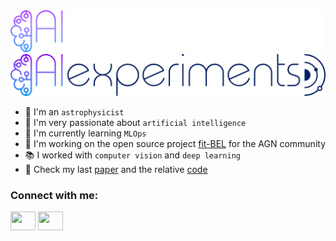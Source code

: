 

<img src="images/icons/dark_theme.svg#gh-dark-mode-only" alt="">
<img src="images/icons/light_theme.svg#gh-light-mode-only" alt="">


- :stars: I'm an ```astrophysicist```
- :brain: I'm very passionate about ```artificial intelligence```
- :seedling: I'm currently learning ```MLOps```
- :construction_worker: I'm working on the open source project [fit-BEL](https://github.com/Alexperiments/fit-BEL) for the AGN community
- :books: I worked with ```computer vision``` and ```deep learning```
- :newspaper: Check my last [paper](https://arxiv.org/abs/2202.03444) and the relative [code](https://github.com/Alexperiments/diana_et_al_2021)

<h3 align="left">Connect with me:</h3>
<p align="left">
  <a href="https://www.linkedin.com/in/alessandro--diana/" target="blank"><img align="center"
      src="https://raw.githubusercontent.com/rahuldkjain/github-profile-readme-generator/master/src/images/icons/Social/linked-in-alt.svg"
      alt="" height="30" width="40" /></a> 
  <a href="https://www.instagram.com/elatsuj/" target="blank"><img align="center"
      src="https://raw.githubusercontent.com/rahuldkjain/github-profile-readme-generator/master/src/images/icons/Social/instagram.svg"
      alt="" height="30" width="40" /></a> 
</p>
